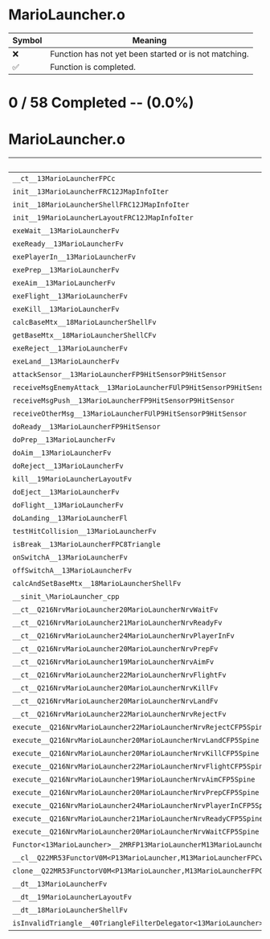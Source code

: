 # MarioLauncher.o
| Symbol | Meaning 
| ------------- | ------------- 
| :x: | Function has not yet been started or is not matching. 
| :white_check_mark: | Function is completed. 


# 0 / 58 Completed -- (0.0%)
# MarioLauncher.o
| Symbol | Decompiled? |
| ------------- | ------------- |
| `__ct__13MarioLauncherFPCc` | :x: |
| `init__13MarioLauncherFRC12JMapInfoIter` | :x: |
| `init__18MarioLauncherShellFRC12JMapInfoIter` | :x: |
| `init__19MarioLauncherLayoutFRC12JMapInfoIter` | :x: |
| `exeWait__13MarioLauncherFv` | :x: |
| `exeReady__13MarioLauncherFv` | :x: |
| `exePlayerIn__13MarioLauncherFv` | :x: |
| `exePrep__13MarioLauncherFv` | :x: |
| `exeAim__13MarioLauncherFv` | :x: |
| `exeFlight__13MarioLauncherFv` | :x: |
| `exeKill__13MarioLauncherFv` | :x: |
| `calcBaseMtx__18MarioLauncherShellFv` | :x: |
| `getBaseMtx__18MarioLauncherShellCFv` | :x: |
| `exeReject__13MarioLauncherFv` | :x: |
| `exeLand__13MarioLauncherFv` | :x: |
| `attackSensor__13MarioLauncherFP9HitSensorP9HitSensor` | :x: |
| `receiveMsgEnemyAttack__13MarioLauncherFUlP9HitSensorP9HitSensor` | :x: |
| `receiveMsgPush__13MarioLauncherFP9HitSensorP9HitSensor` | :x: |
| `receiveOtherMsg__13MarioLauncherFUlP9HitSensorP9HitSensor` | :x: |
| `doReady__13MarioLauncherFP9HitSensor` | :x: |
| `doPrep__13MarioLauncherFv` | :x: |
| `doAim__13MarioLauncherFv` | :x: |
| `doReject__13MarioLauncherFv` | :x: |
| `kill__19MarioLauncherLayoutFv` | :x: |
| `doEject__13MarioLauncherFv` | :x: |
| `doFlight__13MarioLauncherFv` | :x: |
| `doLanding__13MarioLauncherFl` | :x: |
| `testHitCollision__13MarioLauncherFv` | :x: |
| `isBreak__13MarioLauncherFPC8Triangle` | :x: |
| `onSwitchA__13MarioLauncherFv` | :x: |
| `offSwitchA__13MarioLauncherFv` | :x: |
| `calcAndSetBaseMtx__18MarioLauncherShellFv` | :x: |
| `__sinit_\MarioLauncher_cpp` | :x: |
| `__ct__Q216NrvMarioLauncher20MarioLauncherNrvWaitFv` | :x: |
| `__ct__Q216NrvMarioLauncher21MarioLauncherNrvReadyFv` | :x: |
| `__ct__Q216NrvMarioLauncher24MarioLauncherNrvPlayerInFv` | :x: |
| `__ct__Q216NrvMarioLauncher20MarioLauncherNrvPrepFv` | :x: |
| `__ct__Q216NrvMarioLauncher19MarioLauncherNrvAimFv` | :x: |
| `__ct__Q216NrvMarioLauncher22MarioLauncherNrvFlightFv` | :x: |
| `__ct__Q216NrvMarioLauncher20MarioLauncherNrvKillFv` | :x: |
| `__ct__Q216NrvMarioLauncher20MarioLauncherNrvLandFv` | :x: |
| `__ct__Q216NrvMarioLauncher22MarioLauncherNrvRejectFv` | :x: |
| `execute__Q216NrvMarioLauncher22MarioLauncherNrvRejectCFP5Spine` | :x: |
| `execute__Q216NrvMarioLauncher20MarioLauncherNrvLandCFP5Spine` | :x: |
| `execute__Q216NrvMarioLauncher20MarioLauncherNrvKillCFP5Spine` | :x: |
| `execute__Q216NrvMarioLauncher22MarioLauncherNrvFlightCFP5Spine` | :x: |
| `execute__Q216NrvMarioLauncher19MarioLauncherNrvAimCFP5Spine` | :x: |
| `execute__Q216NrvMarioLauncher20MarioLauncherNrvPrepCFP5Spine` | :x: |
| `execute__Q216NrvMarioLauncher24MarioLauncherNrvPlayerInCFP5Spine` | :x: |
| `execute__Q216NrvMarioLauncher21MarioLauncherNrvReadyCFP5Spine` | :x: |
| `execute__Q216NrvMarioLauncher20MarioLauncherNrvWaitCFP5Spine` | :x: |
| `Functor<13MarioLauncher>__2MRFP13MarioLauncherM13MarioLauncherFPCvPv_v_Q22MR53FunctorV0M<P13MarioLauncher,M13MarioLauncherFPCvPv_v>` | :x: |
| `__cl__Q22MR53FunctorV0M<P13MarioLauncher,M13MarioLauncherFPCvPv_v>CFv` | :x: |
| `clone__Q22MR53FunctorV0M<P13MarioLauncher,M13MarioLauncherFPCvPv_v>CFP7JKRHeap` | :x: |
| `__dt__13MarioLauncherFv` | :x: |
| `__dt__19MarioLauncherLayoutFv` | :x: |
| `__dt__18MarioLauncherShellFv` | :x: |
| `isInvalidTriangle__40TriangleFilterDelegator<13MarioLauncher>CFPC8Triangle` | :x: |

